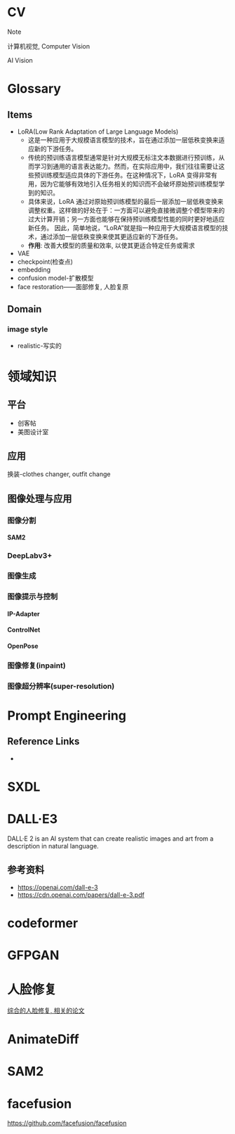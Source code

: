 # CV

> [!note]
>
> 计算机视觉, Computer Vision
>
> AI Vision

# Glossary

## Items

- LoRA(Low Rank Adaptation of Large Language Models)
  - 这是一种应用于大规模语言模型的技术，旨在通过添加一层低秩变换来适应新的下游任务。
  - 传统的预训练语言模型通常是针对大规模无标注文本数据进行预训练，从而学习到通用的语言表达能力。然而，在实际应用中，我们往往需要让这些预训练模型适应具体的下游任务。在这种情况下，LoRA 变得非常有用，因为它能够有效地引入任务相关的知识而不会破坏原始预训练模型学到的知识。
  - 具体来说，LoRA 通过对原始预训练模型的最后一层添加一层低秩变换来调整权重。这样做的好处在于：一方面可以避免直接微调整个模型带来的过大计算开销；另一方面也能够在保持预训练模型性能的同时更好地适应新任务。 因此，简单地说，“LoRA”就是指一种应用于大规模语言模型的技术，通过添加一层低秩变换来使其更适应新的下游任务。
  - **作用**: 改善大模型的质量和效率, 以使其更适合特定任务或需求
- VAE
- checkpoint(检查点)
- embedding
- confusion model-扩散模型
- face restoration——面部修复, 人脸复原

## Domain

### image style

- realistic-写实的



# 领域知识

## 平台

- 创客帖
- 美图设计室

## 应用

换装-clothes changer, outfit change



## 图像处理与应用

### 图像分割

#### SAM2

### DeepLabv3+

### 图像生成

### 图像提示与控制

#### IP-Adapter

#### ControlNet

#### OpenPose

### 图像修复(inpaint)

### 图像超分辨率(super-resolution)









# Prompt Engineering

## Reference Links

- 



# SXDL



# DALL·E3

DALL·E 2 is an AI system that can create realistic images and art from a description in natural language.

## 参考资料

- https://openai.com/dall-e-3
- https://cdn.openai.com/papers/dall-e-3.pdf



# codeformer

# GFPGAN

# 人脸修复

[综合的人脸修复, 相关的论文](https://github.com/TaoWangzj/Awesome-Face-Restoration)



# AnimateDiff



# SAM2





# facefusion

https://github.com/facefusion/facefusion



